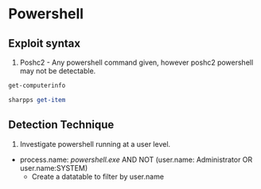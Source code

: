 # Powershell

## Exploit syntax

1. Poshc2 - Any powershell command given, however poshc2 powershell may not be detectable. 

```powershell 
get-computerinfo
```

```powershell 
sharpps get-item 
```

## Detection Technique 

1. Investigate powershell running at a user level.
* process.name: *powershell.exe*  AND NOT (user.name: Administrator OR user.name:SYSTEM)
    * Create a datatable to filter by user.name
